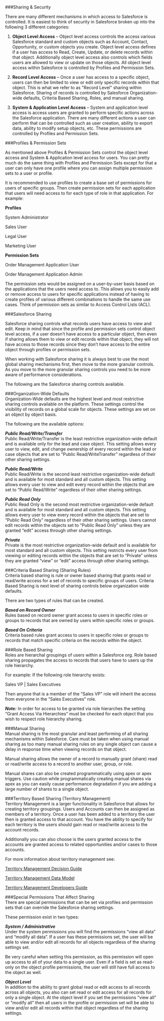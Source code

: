 ###Sharing & Security

There are many different mechanisms in which access to Salesforce is controlled. It is easiest to think of security in Salesforce broken up into the following 3 different categories: 

1. **Object Level Access** – Object level access controls the access various Salesforce standard and custom objects such as Account, Contact, Opportunity, or custom objects you create. Object level access defines if a user has access to Read, Create, Update, or delete records within that object. Additionally object level access also controls which fields users are allowed to view or update on those objects. All object level access within Salesforce is controlled by Profiles and Permission Sets. 

1. **Record Level Access** – Once a user has access to a specific object, users can then be limited to view or edit only specific records within that object. This is what we refer to as "Record Level" sharing within Salesforce. Sharing of records is controlled by Salesforce Organization-wide defaults, Criteria Based Sharing, Roles, and manual sharing.  

1. **System & Application Level Access** – System and application level access is access users are granted to perform specific actions across the Salesforce application. There are many different actions a user can perform that can be controlled such as user creation, ability to export data, ability to modify setup objects, etc. These permissions are controlled by Profiles and Permission Sets. 

###Profiles & Permission Sets

As mentioned above Profiles & Permission Sets control the object level access and System & Application level access for users. You can pretty much do the same thing with Profiles and Permission Sets except for that a user can only have one profile where you can assign multiple permission sets to a user or profile.  

It is recommended to use profiles to create a base set of permissions for users of specific groups. Then create permission sets for each application that users will need access to for each type of role in that application. For example:   

**Profiles** 

System Administrator  

Sales User  

Legal User  

Marketing User  


**Permission Sets** 

Order Management Application User  

Order Management Application Admin  

The permission sets would be assigned on a user-by-user basis based on the applications that the users need access to. This allows you to easily add or remove access to users for specific applications instead of having to create profiles of various different combinations to handle the same use cases. Think of permission sets as similar to Access Control Lists (ACL). 



###Salesforce Sharing

Salesforce sharing controls what records users have access to view and edit. Keep in mind that since the profile and permission sets control object level access, if a user doesn’t have access to a particular object, then even if sharing allows them to view or edit records within that object, they will not have access to those records since they don’t have access to the entire object through profiles or permission sets. 
 
When working with Salesforce sharing it is always best to use the most global sharing mechanisms first, then move to the more granular controls. As you move to the more granular sharing controls you need to be more aware of performance considerations. 
 
The following are the Salesforce sharing controls available. 
 
###Organization-Wide Defaults  
Organization-Wide defaults are the highest level and most restrictive sharing controls available on the platform. These settings control the visibility of records on a global scale for objects. These settings are set on an object by object basis. 
 
The following are the available options: 
 
***Public Read/Write/Transfer***  
Public Read/Write/Transfer is the least restrictive organization-wide default and is available only for the lead and case object. This setting allows every user to view, edit, and change ownership of every record within the lead or case objects that are set to “Public Read/WriteTransfer” regardless of their other sharing settings. 
 
***Public Read/Write***   
Public Read/Write is the second least restrictive organization-wide default and is available for most standard and all custom objects. This setting allows every user to view and edit every record within the objects that are set to “Public Read/Write” regardless of their other sharing settings. 
 
***Public Read Only***  
Public Read Only is the second most restrictive organization-wide default and is available for most standard and all custom objects. This setting allows every user to view every record within the objects that are set to “Public Read Only” regardless of their other sharing settings. Users cannot edit records within the objects set to “Public Read Only” unless they are granted “edit” access through other sharing settings.  
 
***Private***   
Private is the most restrictive organization-wide default and is available for most standard and all custom objects. This setting restricts every user from viewing or editing records within the objects that are set to “Private” unless they are granted “view” or “edit” access through other sharing settings.  
 
###Criteria Based Sharing (Sharing Rules)    
Criteria based sharing is rule or owner based sharing that grants read or read/write access for a set of records to specific groups of users. Criteria Based Sharing is next level of sharing controls below organization wide defaults. 
 
There are two types of rules that can be created. 
 
***Based on Record Owner***  
Rules based on record owner grant access to users in specific roles or groups to records that are owned by users within specific roles or groups. 
 
***Based On Criteria***  
Criteria based rules grant access to users in specific roles or groups to records that match specific criteria on the records within the object. 
 
###Role Based Sharing  
Roles are hierarchal groupings of users within a Salesforce org. Role based sharing propagates the access to records that users have to users up the role hierarchy.  
 
For example: If the following role hierarchy exists: 
 
Sales VP 
 	| 
Sales Executives 
 
Then anyone that is a member of the “Sales VP” role will inherit the access from everyone in the “Sales Executives” role. 
 
***Note:*** In order for access to be granted via role hierarches the setting “Grant Access Via Hierarchies” must be checked for each object that you wish to respect role hierarchy sharing. 
 
 
 
###Manual Sharing    
Manual sharing is the most granular and least performing of all sharing mechanisms within Salesforce.  Care must be taken when using manual sharing as too many manual sharing rules on any single object can cause a delay in response time when viewing records on that object.  
 
Manual sharing allows the owner of a record to manually grant (share) read or read/write access to a record to another user, group, or role.  
 
Manual shares can also be created programmatically using apex or apex triggers. Use caution while programmatically creating manual shares via apex as you can easily cause performance degradation if you are adding a large number of shares to a single object.  
 
###Territory Based Sharing (Territory Management)  
Territory Management is a larger functionality in Salesforce that allows for creating territory groupings. Users and Accounts can then be assigned as members of a territory. Once a user has been added to a territory the user then is granted access to that account. You have the ability to specify for each territory is the users should gain read or read/write access to the account records. 
 
Additionally you can also choose is the users granted access to the accounts are granted access to related opportunities and/or cases to those accounts. 
 
For more information about territory management see: 
 
[Territory Management Decision Guide](https://developer.salesforce.com/page/Territory_Management_Decision_Guide)
 
[Territory Management Data Model](https://developer.salesforce.com/docs/atlas.en-us.api.meta/api/sforce_api_erd_territory2.htm)
 
[Territory Management Developers Guide](https://developer.salesforce.com/docs/atlas.en-us.apexcode.meta/apexcode/Territory2.htm)  
 
 
 
###Special Permissions That Affect Sharing  
There are special permissions that can be set via profiles and permission sets that can override the Salesforce sharing settings.  
 
These permission exist in two types: 
 
***System / Administrative***   
Under the system permissions you will find the permissions “view all data” and “modify all data”. If a user has these permissions set, the user will be able to view and/or edit all records for all objects regardless of the sharing settings set.  
 
Be very careful when setting this permission, as this permission will open up access to all of your data to a single user. Even if a field is set as read-only on the object profile permissions, the user will still have full access to the object as well.  
 
***Object Level***   
In addition to the ability to grant global read or edit access to all records across all objects, you also can set read or edit access for all records for only a single object. At the object level if you set the permissions “view all” or “modify all” then all users in the profile or permission set will be able to view and/or edit all records within that object regardless of the sharing settings. 